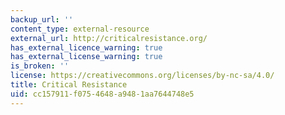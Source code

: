 ```yaml
---
backup_url: ''
content_type: external-resource
external_url: http://criticalresistance.org/
has_external_licence_warning: true
has_external_license_warning: true
is_broken: ''
license: https://creativecommons.org/licenses/by-nc-sa/4.0/
title: Critical Resistance
uid: cc157911-f075-4648-a948-1aa7644748e5
---
```

